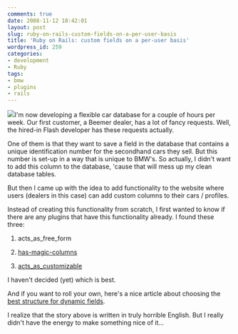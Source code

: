```yaml
---
comments: true
date: 2008-11-12 18:42:01
layout: post
slug: ruby-on-rails-custom-fields-on-a-per-user-basis
title: 'Ruby on Rails: custom fields on a per-user basis'
wordpress_id: 259
categories:
- development
- Ruby
tags:
- bmw
- plugins
- rails
---
```


![](/images/uploads/2008/11/english-300x200.gif)I'm now developing a flexible car database for a couple of hours per week. Our first customer, a Beemer dealer, has a lot of fancy requests. Well, the hired-in Flash developer has these requests actually.

One of them is that they want to save a field in the database that contains a unique identification number for the secondhand cars they sell. But this number is set-up in a way that is unique to BMW's. So actually, I didn't want to add this column to the database, 'cause that will mess up my clean database tables.

But then I came up with the idea to add functionality to the website where users (dealers in this case) can add custom columns to their cars / profiles.

Instead of creating this functionality from scratch, I first wanted to know if there are any plugins that have this functionality already. I found these three:



	
  1. acts_as_free_form

	
  2. [has-magic-columns](http://code.google.com/p/has-magic-columns/)

	
  3. [acts_as_customizable](http://redmine.rubyforge.org/svn/trunk/vendor/plugins/acts_as_customizable/lib/acts_as_customizable.rb)


I haven't decided (yet) which is best.

And if you want to roll your own, here's a nice article about choosing the [best structure for dynamic fields](http://www.vaporbase.com/postings/Choosing_a_Schema_for_Dynamic_Records).

I realize that the story above is written in truly horrible English. But I really didn't have the energy to make something nice of it...
